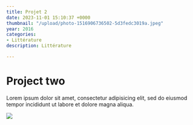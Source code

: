 ```yaml
---
title: Projet 2
date: 2023-11-01 15:10:37 +0000
thumbnail: "/upload/photo-1516906736502-5d3fedc3019a.jpeg"
year: 2016
categories:
- Littérature
description: Littérature

---
```

# Project two

Lorem ipsum dolor sit amet, consectetur adipisicing elit, sed do eiusmod tempor incididunt ut labore et dolore magna aliqua.

![](/upload/photo-1516906736502-5d3fedc3019a.jpeg)